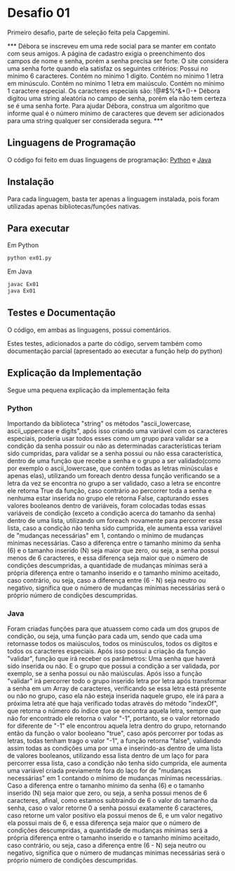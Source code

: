 # Desafio 01

Primeiro desafio, parte de seleção feita pela Capgemini.

*** Débora se inscreveu em uma rede social para se manter em contato com seus amigos. A página de cadastro exigia o preenchimento dos campos de nome e senha, porém a senha precisa ser forte. O site considera uma senha forte quando ela satisfaz os seguintes critérios:
Possui no mínimo 6 caracteres.
Contém no mínimo 1 digito.
Contém no mínimo 1 letra em minúsculo.
Contém no mínimo 1 letra em maiúsculo.
Contém no mínimo 1 caractere especial. Os caracteres especiais são: !@#$%^&*()-+
Débora digitou uma string aleatória no campo de senha, porém ela não tem certeza se é uma senha forte. Para ajudar Débora, construa um algoritmo que informe qual é o número mínimo de caracteres que devem ser adicionados para uma string qualquer ser considerada segura. ***


## Linguagens de Programação

O código foi feito em duas linguagens de programação: [Python](https://www.python.org/) e [Java](https://java.com/pt-BR/)


## Instalação

Para cada linguagem, basta ter apenas a linguagem instalada, pois foram utilizadas apenas bibliotecas/funções nativas.


## Para executar 

Em Python
```bash
python ex01.py
```

Em Java
```bash
javac Ex01
java Ex01
```


## Testes e Documentação

O código, em ambas as linguagens, possui comentários.

Estes testes, adicionados a parte do código, servem também como documentação parcial (apresentado ao executar a função help do python)


## Explicação da Implementação

Segue uma pequena explicação da implementação feita

### Python

   Importando da biblioteca "string" os métodos "ascii_lowercase, ascii_uppercase e digits", após isso criando uma variável com os caracteres especiais, poderia usar todos esses como um grupo para validar se a condição da senha possuir ou não as determinadas características teriam sido cumpridas, para validar se a senha possui ou não essa característica, dentro de uma função que recebe a senha e o grupo a ser validado(como por exemplo o ascii_lowercase, que contém todas as letras minúsculas e apenas elas), utilizando um foreach dentro dessa função verificando se a letra da vez se encontra no grupo a ser validado, caso a letra se encontre ele retorna True da função, caso contrário ao percorrer toda a senha e nenhuma estar inserida no grupo ele retorna False, capturando esses valores booleanos dentro de variáveis, foram colocadas todas essas variáveis de condição (exceto a condição acerca do tamanho da senha) dentro de uma lista, utilizando um foreach novamente para percorrer essa lista, caso a condição não tenha sido cumprida, ele aumenta essa variável de "mudanças necessárias" em 1, contando o mínimo de mudanças mínimas necessárias. Caso a diferença entre o tamanho mínimo da senha (6) e o tamanho inserido (N) seja maior que zero, ou seja, a senha possui menos de 6 caracteres, e essa diferença seja maior que o número de condições descumpridas, a quantidade de mudanças mínimas será a própria diferença entre o tamanho inserido e o tamanho mínimo aceitado, caso contrário, ou seja, caso a diferença entre (6 - N) seja neutro ou negativo, significa que o número de mudanças mínimas necessárias será o próprio número de condições descumpridas. 

### Java

   Foram criadas funções para que atuassem como cada um dos grupos de condição, ou seja, uma função para cada um, sendo que cada uma retornasse todos os maiúsculos, todos os minúsculos, todos os dígitos e todos os caracteres especiais. Após isso possui a criação da função "validar", função que irá receber os parâmetros: 
Uma senha que haverá sido inserida ou não. 
E o grupo que possui a condição a ser validada, por exemplo, se a senha possui 
ou não maiúsculas.
Após isso a função "validar" irá percorrer todo o grupo inserido letra por letra após transformar a senha em um Array de caracteres, verificando se essa letra está presente ou não no grupo, caso ela não esteja inserida naquele grupo, ele irá para a próxima letra até que haja verificado todas através do método "indexOf", que retorna o número do índice que se encontra aquela letra, sempre que não for encontrado ele retorna o valor "-1", portanto, se o valor retornado for diferente de "-1" ele encontrou aquela letra dentro do grupo, retornando então da função o valor booleano "true", caso após percorrer por todas as letras, todas tenham trago o valor "-1", a função retorna "false", validando assim todas as condições uma por uma e inserindo-as dentro de uma lista de valores booleanos, utilizando essa lista dentro de um laço for para percorrer essa lista, caso a condição não tenha sido cumprida, ele aumenta uma variável criada previamente fora do laço for de "mudanças necessárias" em 1 contando o mínimo de mudanças mínimas necessárias. Caso a diferença entre o tamanho mínimo da senha (6) e o tamanho inserido (N) seja maior que zero, ou seja, a senha possui menos de 6 caracteres, afinal, como estamos subtraindo de 6 o valor do tamanho da senha, caso o valor retorne 0 a senha possui exatamente 6 caracteres, caso retorne um valor positivo ela possui menos de 6, e um valor negativo ela possui mais de 6, e essa diferença seja maior que o número de condições descumpridas, a quantidade de mudanças mínimas será a própria diferença entre o tamanho inserido e o tamanho mínimo aceitado, caso contrário, ou seja, caso a diferença entre (6 - N) seja neutro ou negativo, significa que o número de mudanças mínimas necessárias será o próprio número de condições descumpridas. 
